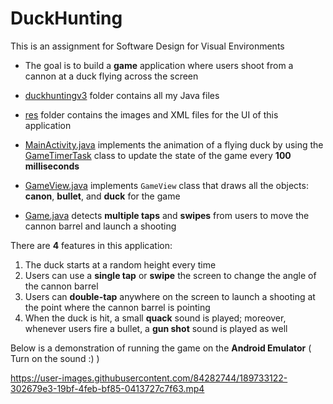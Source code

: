 # DuckHunting

This is an assignment for Software Design for Visual Environments

* The goal is to build a **game** application where users shoot from a cannon at a duck flying across the screen

* [duckhuntingv3](java/com/jblearning/duckhuntingv3) folder contains all my Java files
* [res](res) folder contains the images  and XML files for the UI of this application
* [MainActivity.java](java/com/jblearning/duckhuntingv3/MainActivity.java) implements the animation of a flying duck by using the [GameTimerTask](java/com/jblearning/duckhuntingv3/GameTimerTask.java) class to update the state of the game every **100 milliseconds**
* [GameView.java](java/com/jblearning/duckhuntingv3/GameView.java) implements `GameView` class that draws all the objects: **canon**, **bullet**, and **duck** for the game
* [Game.java](java/com/jblearning/duckhuntingv3/Game.java) detects **multiple taps** and **swipes** from users to move the cannon barrel and launch a shooting

There are **4** features in this application:
1. The duck starts at a random height every time 
2. Users can use a **single tap** or **swipe** the screen to change the angle of the cannon barrel
3. Users can **double-tap** anywhere on the screen to launch a shooting at the point where the cannon barrel is pointing 
4. When the duck is hit, a small **quack** sound is played; moreover, whenever users fire a bullet, a **gun shot** sound is played as well

Below is a demonstration of running the game on the **Android Emulator** ( Turn on the sound :) )




https://user-images.githubusercontent.com/84282744/189733122-302679e3-19bf-4feb-bf85-0413727c7f63.mp4

